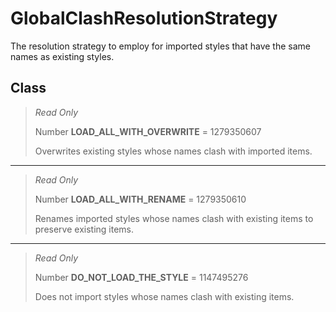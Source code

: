 # GlobalClashResolutionStrategy
The resolution strategy to employ for imported styles that have the same names as existing styles.

## Class
> *Read Only* 
> 
> Number **LOAD_ALL_WITH_OVERWRITE** = 1279350607
> 
> Overwrites existing styles whose names clash with imported items.
*** 
> *Read Only* 
> 
> Number **LOAD_ALL_WITH_RENAME** = 1279350610
> 
> Renames imported styles whose names clash with existing items to preserve existing items.
*** 
> *Read Only* 
> 
> Number **DO_NOT_LOAD_THE_STYLE** = 1147495276
> 
> Does not import styles whose names clash with existing items.

